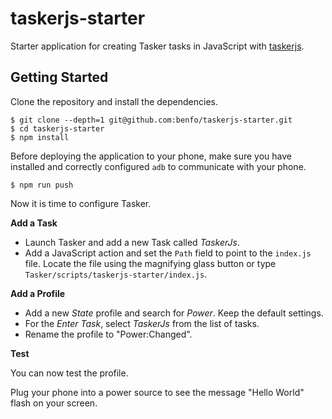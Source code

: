# taskerjs-starter

Starter application for creating Tasker tasks in JavaScript with [taskerjs](https://github.com/benfo/taskerjs).

## Getting Started

Clone the repository and install the dependencies.

```
$ git clone --depth=1 git@github.com:benfo/taskerjs-starter.git
$ cd taskerjs-starter
$ npm install
```

Before deploying the application to your phone, make sure you have installed and correctly configured `adb` to communicate with your phone.

```
$ npm run push
```

Now it is time to configure Tasker.

**Add a Task**

- Launch Tasker and add a new Task called _TaskerJs_.
- Add a JavaScript action and set the `Path` field to point to the `index.js` file. Locate the file using the magnifying glass button or type `Tasker/scripts/taskerjs-starter/index.js`.

**Add a Profile**

- Add a new _State_ profile and search for _Power_. Keep the default settings.
- For the _Enter Task_, select _TaskerJs_ from the list of tasks.
- Rename the profile to "Power:Changed".

**Test**

You can now test the profile.

Plug your phone into a power source to see the message "Hello World" flash on your screen.
